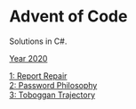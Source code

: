 # Advent of Code

Solutions in C#.

[Year 2020](https://github.com/stereoa/AdventOfCode/blob/master/AdventOfCode/Solutions/Year2020)

[1: Report Repair](https://github.com/stereoa/AdventOfCode/blob/master/AdventOfCode/Solutions/Year2020/Day01/Solution.cs)  
[2: Password Philosophy](https://github.com/stereoa/AdventOfCode/blob/master/AdventOfCode/Solutions/Year2020/Day02/Solution.cs)  
[3: Toboggan Trajectory](https://github.com/stereoa/AdventOfCode/blob/master/AdventOfCode/Solutions/Year2020/Day03/Solution.cs)
